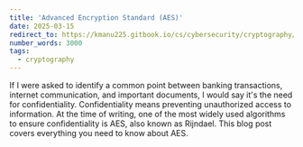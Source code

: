 ```yaml
---
title: 'Advanced Encryption Standard (AES)'
date: 2025-03-15
redirect_to: https://kmanu225.gitbook.io/cs/cybersecurity/cryptography/rijndael
number_words: 3000
tags:
  - cryptography
---
```


If I were asked to identify a common point between banking transactions, internet communication, and important documents, I would say it's the need for confidentiality. Confidentiality means preventing unauthorized access to information. At the time of writing, one of the most widely used algorithms to ensure confidentiality is AES, also known as Rijndael. This blog post covers everything you need to know about AES.
